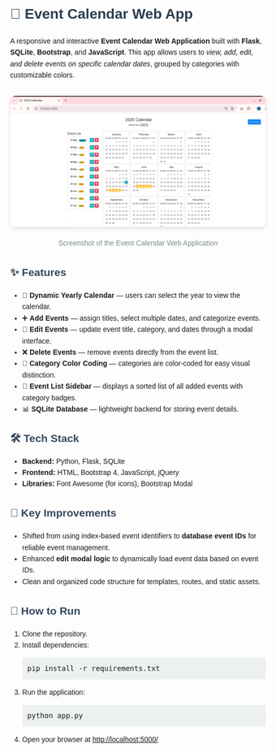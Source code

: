 <div style="font-family: Arial, sans-serif; line-height: 1.6; max-width: 900px; margin: 0 auto;">

  <h1 style="color: #2c3e50;">📅 Event Calendar Web App</h1>
  <p>A responsive and interactive <strong>Event Calendar Web Application</strong> built with <strong>Flask</strong>, <strong>SQLite</strong>, <strong>Bootstrap</strong>, and <strong>JavaScript</strong>. This app allows users to <em>view, add, edit, and delete events on specific calendar dates</em>, grouped by categories with customizable colors.</p>

  <div style="text-align: center; margin: 30px 0;">
    <img src="img.png" alt="Calendar Web App Screenshot" style="max-width: 100%; border-radius: 10px; box-shadow: 0 4px 8px rgba(0,0,0,0.1);">
    <p style="font-size: 14px; color: #7f8c8d;">Screenshot of the Event Calendar Web Application</p>
  </div>
  

  <h2 style="color: #34495e;">✨ Features</h2>
  <ul>
    <li>📅 <strong>Dynamic Yearly Calendar</strong> — users can select the year to view the calendar.</li>
    <li>➕ <strong>Add Events</strong> — assign titles, select multiple dates, and categorize events.</li>
    <li>📝 <strong>Edit Events</strong> — update event title, category, and dates through a modal interface.</li>
    <li>❌ <strong>Delete Events</strong> — remove events directly from the event list.</li>
    <li>🎨 <strong>Category Color Coding</strong> — categories are color-coded for easy visual distinction.</li>
    <li>📑 <strong>Event List Sidebar</strong> — displays a sorted list of all added events with category badges.</li>
    <li>📊 <strong>SQLite Database</strong> — lightweight backend for storing event details.</li>
  </ul>

  <h2 style="color: #34495e;">🛠️ Tech Stack</h2>
  <ul>
    <li><strong>Backend:</strong> Python, Flask, SQLite</li>
    <li><strong>Frontend:</strong> HTML, Bootstrap 4, JavaScript, jQuery</li>
    <li><strong>Libraries:</strong> Font Awesome (for icons), Bootstrap Modal</li>
  </ul>

  <h2 style="color: #34495e;">📌 Key Improvements</h2>
  <ul>
    <li>Shifted from using index-based event identifiers to <strong>database event IDs</strong> for reliable event management.</li>
    <li>Enhanced <strong>edit modal logic</strong> to dynamically load event data based on event IDs.</li>
    <li>Clean and organized code structure for templates, routes, and static assets.</li>
  </ul>

  <h2 style="color: #34495e;">🚀 How to Run</h2>
  <ol>
    <li>Clone the repository.</li>
    <li>Install dependencies:
      <pre style="background: #ecf0f1; padding: 10px; border-radius: 4px;">pip install -r requirements.txt</pre>
    </li>
    <li>Run the application:
      <pre style="background: #ecf0f1; padding: 10px; border-radius: 4px;">python app.py</pre>
    </li>
    <li>Open your browser at <a href="http://localhost:5000/" target="_blank">http://localhost:5000/</a></li>
  </ol>

</div>
